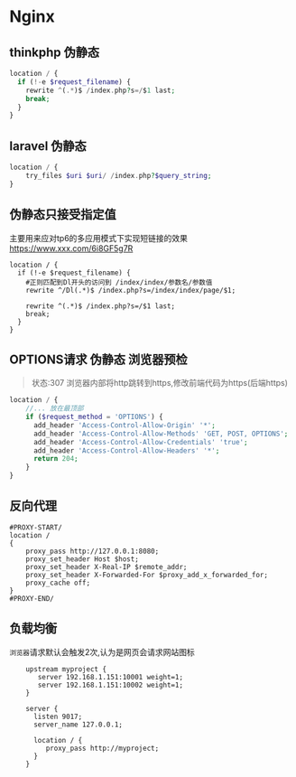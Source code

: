 # Nginx


## thinkphp 伪静态
```php
location / {
  if (!-e $request_filename) {
    rewrite ^(.*)$ /index.php?s=/$1 last;
    break;
  }
}
```
## laravel 伪静态
```php
location / {
    try_files $uri $uri/ /index.php?$query_string;
}
```

## 伪静态只接受指定值
主要用来应对tp6的多应用模式下实现短链接的效果 https://www.xxx.com/6i8GF5g7R
```shell
location / {
  if (!-e $request_filename) {
    #正则匹配到Dl开头的访问到 /index/index/参数名/参数值
    rewrite ^/Dl(.*)$ /index.php?s=/index/index/page/$1;
    
    rewrite ^(.*)$ /index.php?s=/$1 last;
    break;
  }
}
```

## OPTIONS请求 伪静态 浏览器预检
> 状态:307 浏览器内部将http跳转到https,修改前端代码为https(后端https)
```php
location / {
    //... 放在最顶部
    if ($request_method = 'OPTIONS') {
      add_header 'Access-Control-Allow-Origin' '*';
      add_header 'Access-Control-Allow-Methods' 'GET, POST, OPTIONS';
      add_header 'Access-Control-Allow-Credentials' 'true';
      add_header 'Access-Control-Allow-Headers' '*';
      return 204;
    }
}
```
## 反向代理
```text
#PROXY-START/
location /
{
    proxy_pass http://127.0.0.1:8080;
    proxy_set_header Host $host;
    proxy_set_header X-Real-IP $remote_addr;
    proxy_set_header X-Forwarded-For $proxy_add_x_forwarded_for;
    proxy_cache off;
}
#PROXY-END/
```

## 负载均衡
`浏览器`请求默认会触发2次,认为是网页会请求网站图标
```shell
    upstream myproject {
       server 192.168.1.151:10001 weight=1;
       server 192.168.1.151:10002 weight=1;
    }
    
    server {
      listen 9017;
      server_name 127.0.0.1;
      
      location / {
         proxy_pass http://myproject;
      }   
    }
```